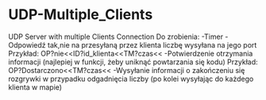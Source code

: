 # UDP-Multiple_Clients
UDP Server with multiple Clients Connection
Do zrobienia:
-Timer
-Odpowiedź tak,nie na przesyłaną przez klienta liczbę wysyłana na jego port  Przykład: OP?nie<<ID?id_klienta<<TM?czas<<
-Potwierdzenie otrzymania informacji (najlepiej w funkcji, żeby uniknąć powtarzania się kodu) Przykład: OP?Dostarczono<<TM?czas<<
-Wysyłanie informacji o zakończeniu się rozgrywki w przypadku odgadnięcia liczby (po kolei wysyłając do każdego klienta w mapie)
